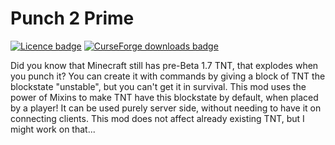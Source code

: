 # Punch 2 Prime

[![Licence badge](https://img.shields.io/github/license/NeRdTheNed/Punch2Prime.svg "Licence")](https://github.com/NeRdTheNed/Punch2Prime/blob/master/LICENSE)
[![CurseForge downloads badge](http://cf.way2muchnoise.eu/full_punch2prime_downloads.svg)](https://www.curseforge.com/minecraft/mc-mods/punch2prime)

Did you know that Minecraft still has pre-Beta 1.7 TNT, that explodes when you punch it? You can create it with commands by giving a block of TNT the blockstate "unstable", but you can't get it in survival. This mod uses the power of Mixins to make TNT have this blockstate by default, when placed by a player! It can be used purely server side, without needing to have it on connecting clients. This mod does not affect already existing TNT, but I might work on that...
